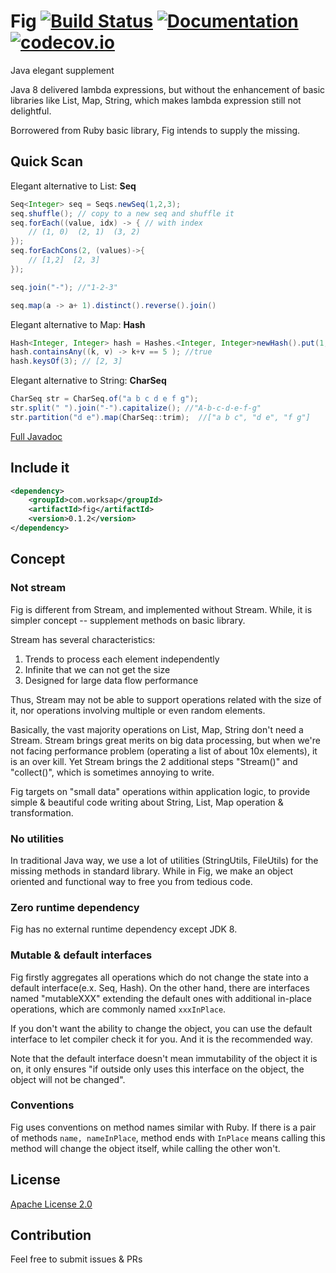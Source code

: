 # Fig [![Build Status](https://travis-ci.org/wapatesh/fig.svg?branch=master)](https://travis-ci.org/wapatesh/fig) [![Documentation](https://readthedocs.org/projects/svg-pottery/badge/?version=latest)](http://www.javadoc.io/doc/com.worksap/fig) [![codecov.io](http://codecov.io/github/wapatesh/fig/coverage.svg?branch=master)](http://codecov.io/github/wapatesh/fig?branch=master)

Java elegant supplement

Java 8 delivered lambda expressions, but without the enhancement of basic libraries like List, Map, String, which makes
lambda expression still not delightful.

Borrowered from Ruby basic library, Fig intends to supply the missing.

## Quick Scan

Elegant alternative to List: **Seq**
```java
Seq<Integer> seq = Seqs.newSeq(1,2,3);
seq.shuffle(); // copy to a new seq and shuffle it
seq.forEach((value, idx) -> { // with index
    // (1, 0)  (2, 1)  (3, 2)
});
seq.forEachCons(2, (values)->{
    // [1,2]  [2, 3]
});

seq.join("-"); //"1-2-3"

seq.map(a -> a+ 1).distinct().reverse().join()
```

Elegant alternative to Map: **Hash**
```java
Hash<Integer, Integer> hash = Hashes.<Integer, Integer>newHash().put(1, 2).put(2, 3).put(3, 3);
hash.containsAny((k, v) -> k+v == 5 ); //true
hash.keysOf(3); // [2, 3]
```

Elegant alternative to String: **CharSeq**
```java
CharSeq str = CharSeq.of("a b c d e f g");
str.split(" ").join("-").capitalize(); //"A-b-c-d-e-f-g"
str.partition("d e").map(CharSeq::trim);  //["a b c", "d e", "f g"]
```

[Full Javadoc](http://www.javadoc.io/doc/com.worksap/fig)

## Include it

```xml
<dependency>
    <groupId>com.worksap</groupId>
    <artifactId>fig</artifactId>
    <version>0.1.2</version>
</dependency>
```


## Concept

### Not stream

Fig is different from Stream, and implemented without Stream. While, it is simpler concept -- supplement methods on basic library.

Stream has several characteristics:

1. Trends to process each element independently
2. Infinite that we can not get the size
3. Designed for large data flow performance

Thus, Stream may not be able to support operations related with the size of it, nor operations involving multiple or even random elements.

Basically, the vast majority operations on List, Map, String don't need a Stream. Stream brings great merits on big data processing, but when we're not facing performance problem (operating a list of about 10x elements), it is an over kill. 
Yet Stream brings the 2 additional steps "Stream()" and "collect()", which is sometimes annoying to write.

Fig targets on "small data" operations within application logic, to provide simple & beautiful code writing about String, List, Map operation & transformation.

### No utilities

In traditional Java way, we use a lot of utilities (StringUtils, FileUtils) for the missing methods in standard library. While in Fig, we make an object oriented and functional way to free you from tedious code.

### Zero runtime dependency

Fig has no external runtime dependency except JDK 8.

### Mutable & default interfaces

Fig firstly aggregates all operations which do not change the state into a default interface(e.x. Seq, Hash).
On the other hand, there are interfaces named "mutableXXX" extending the default ones with additional in-place operations, which are commonly named `xxxInPlace`.

If you don't want the ability to change the object, you can use the default interface to let compiler check it for you. And it is the recommended way.

Note that the default interface doesn't mean immutability of the object it is on, it only ensures "if outside only uses this interface on the object, the object will not be changed".

### Conventions

Fig uses conventions on method names similar with Ruby. If there is a pair of methods `name, nameInPlace`, method ends with `InPlace` means calling this method will change the object itself, while calling the other won't.


## License

[Apache License 2.0](LICENSE)

## Contribution

Feel free to submit issues & PRs
